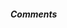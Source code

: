 ##### Comments
<script src='https://utteranc.es/client.js'
repo='guibeira/blog'
issue-term='pathname'
theme='preferred-color-scheme'
crossorigin='anonymous'
async>
</script>
